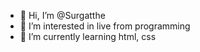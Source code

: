 - 👋 Hi, I’m @Surgatthe
- 👀 I’m interested in live from programming
- 🌱 I’m currently learning html, css
